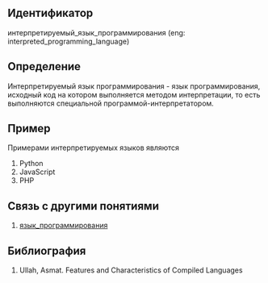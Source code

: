## Идентификатор

интерпретируемый_язык_программирования (eng: interpreted_programming_language)

## Определение

Интерпретируемый язык программирования - язык программирования, исходный код на котором выполняется методом интерпретации, то есть выполняются специальной программой-интерпретатором.

## Пример

Примерами интерпретируемых языков являются

1. Python
2. JavaScript
3. PHP

## Связь с другими понятиями

1. [язык_программирования](programming_language.md)

## Библиография

1. Ullah, Asmat. Features and Characteristics of Compiled Languages
